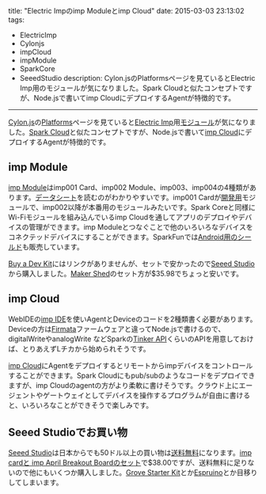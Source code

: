 title: "Electric Impのimp Moduleとimp Cloud"
date: 2015-03-03 23:13:02
tags:
 - ElectricImp
 - Cylonjs
 - impCloud
 - impModule
 - SparkCore
 - SeeedStudio
description: Cylon.jsのPlatformsページを見ているとElectric Imp用のモジュールが気になりました。Spark Cloudと似たコンセプトですが、Node.jsで書いてimp CloudにデプロイするAgentが特徴的です。
---

[Cylon.js](http://cylonjs.com/)の[Platforms](http://cylonjs.com/documentation/platforms/)ページを見ていると[Electric Imp](https://electricimp.com/)用[モジュール](http://cylonjs.com/documentation/platforms/imp/)が気になりました。[Spark Cloud](https://www.spark.io/features)と似たコンセプトですが、Node.jsで書いて[imp Cloud](https://electricimp.com/product/cloud/)にデプロイするAgentが特徴的です。

<!-- more -->

## imp Module

[imp Module](https://electricimp.com/product/hardware/)はimp001 Card、imp002 Module、imp003、imp004の4種類があります。[データシート](http://electricimp.com/docs/hardware/imp/datasheets/)を読むのがわかりやすいです。imp001 Cardが[開発用](https://electricimp.com/docs/gettingstarted/)モジュールで、imp002以降が本番用のモジュールみたいです。Spark Coreと同様にWi-Fiモジュールを組み込んでいるimp Cloudを通してアプリのデプロイやデバイスの管理ができます。imp Moduleとつなぐことで他のいろいろなデバイスをコネクテッドデバイスにすることができます。SparkFunでは[Android用のシールド](https://www.sparkfun.com/products/12887)も販売しています。

[Buy a Dev Kit](https://electricimp.com/docs/gettingstarted/devkits/)にはリンクがありませんが、セットで安かったので[Seeed Studio](http://www.seeedstudio.com)から購入しました。[Maker Shed](http://www.makershed.com/products/electric-imp#)のセット方が$35.98でちょっと安いです。

## imp Cloud

WebIDEの[imp IDE](https://electricimp.com/product/ide/)を使いAgentとDeviceのコードを2種類書く必要があります。Deviceの方は[Firmata](http://arduino.cc/en/reference/firmata)ファームウェアと違ってNode.jsで書けるので、digitalWriteやanalogWrite などSparkの[Tinker API](http://docs.spark.io/tinker/#tinkering-with-tinker-the-tinker-api)くらいのAPIを用意しておけば、とりあえずLチカから始められそうです。

[imp Cloud](https://electricimp.com/product/cloud/)にAgentをデプロイするとリモートからimpデバイスをコントロールすることができます。Spark Cloudにもpub/subのようなコードをデプロイできますが、imp Cloudのagentの方がより柔軟に書けそうです。クラウド上にエージェントやゲートウェイとしてデバイスを操作するプログラムが自由に書けると、いろいろなことができそうで楽しみです。

## Seeed Studioでお買い物

[Seeed Studio](http://www.seeedstudio.com)は日本からでも50ドル以上の買い物は[送料無料](http://www.seeedstudio.com/depot/shippinginfo.html)になります。[imp cardと imp April Breakout Boardのセット](http://www.makershed.com/products/electric-imp)で$38.00ですが、送料無料に足りないので他にもいくつか購入しました。[Grove Starter Kit](http://www.seeedstudio.com/depot/Electric-Imp-a-WiFi-enabled-Development-Platform-p-1971.html)とか[Espruino](http://www.seeedstudio.com/depot/Espruino-Board-v14-p-2200.html)とか目移りしてしまいます。
